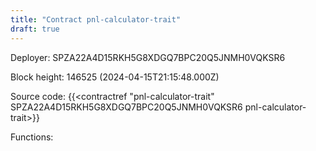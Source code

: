 ```yaml
---
title: "Contract pnl-calculator-trait"
draft: true
---
```

Deployer: SPZA22A4D15RKH5G8XDGQ7BPC20Q5JNMH0VQKSR6


 



Block height: 146525 (2024-04-15T21:15:48.000Z)

Source code: {{<contractref "pnl-calculator-trait" SPZA22A4D15RKH5G8XDGQ7BPC20Q5JNMH0VQKSR6 pnl-calculator-trait>}}

Functions:


